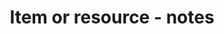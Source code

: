 ---
title: 'Item or resource - notes'
field: 'dcterms.description'
slug: 'resource-description-notes'
description: 'An account of the resource.'
comment: 'Any additional information about the resource not covered in any other field'
required: False
policy: 'Free value. Single value only.'
---